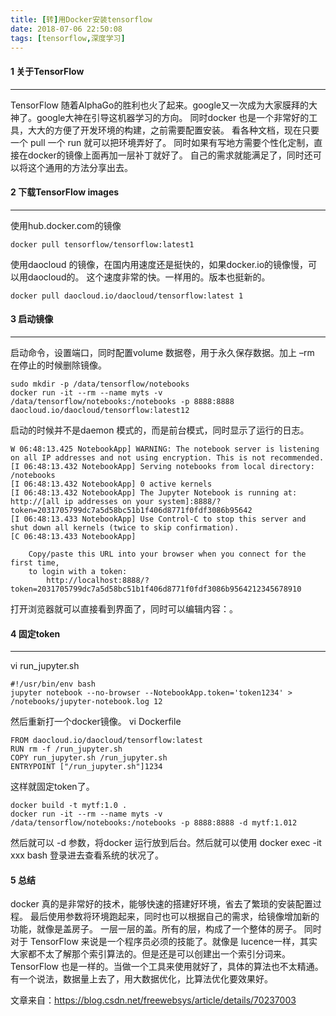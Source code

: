 ```yaml
---
title: [转]用Docker安装tensorflow
date: 2018-07-06 22:50:08
tags: [tensorflow,深度学习]
---
```


#### 1 关于TensorFlow

------

TensorFlow 随着AlphaGo的胜利也火了起来。google又一次成为大家膜拜的大神了。google大神在引导这机器学习的方向。 同时docker 也是一个非常好的工具，大大的方便了开发环境的构建，之前需要配置安装。 看各种文档，现在只要一个 pull 一个 run 就可以把环境弄好了。 同时如果有写地方需要个性化定制，直接在docker的镜像上面再加一层补丁就好了。 自己的需求就能满足了，同时还可以将这个通用的方法分享出去。

<!-- more--> 	

#### 2 下载TensorFlow images

------

使用hub.docker.com的镜像

```
docker pull tensorflow/tensorflow:latest1
```

使用daocloud 的镜像，在国内用速度还是挺快的，如果docker.io的镜像慢，可以用daocloud的。 
这个速度非常的快。一样用的。版本也挺新的。

```
docker pull daocloud.io/daocloud/tensorflow:latest 1
```

#### 3 启动镜像 

------

启动命令，设置端口，同时配置volume 数据卷，用于永久保存数据。加上 –rm 在停止的时候删除镜像。

```
sudo mkdir -p /data/tensorflow/notebooks
docker run -it --rm --name myts -v /data/tensorflow/notebooks:/notebooks -p 8888:8888 daocloud.io/daocloud/tensorflow:latest12
```

启动的时候并不是daemon 模式的，而是前台模式，同时显示了运行的日志。

```
W 06:48:13.425 NotebookApp] WARNING: The notebook server is listening on all IP addresses and not using encryption. This is not recommended.
[I 06:48:13.432 NotebookApp] Serving notebooks from local directory: /notebooks
[I 06:48:13.432 NotebookApp] 0 active kernels 
[I 06:48:13.432 NotebookApp] The Jupyter Notebook is running at: http://[all ip addresses on your system]:8888/?token=2031705799dc7a5d58bc51b1f406d8771f0fdf3086b95642
[I 06:48:13.433 NotebookApp] Use Control-C to stop this server and shut down all kernels (twice to skip confirmation).
[C 06:48:13.433 NotebookApp] 

    Copy/paste this URL into your browser when you connect for the first time,
    to login with a token:
        http://localhost:8888/?token=2031705799dc7a5d58bc51b1f406d8771f0fdf3086b9564212345678910
```

打开浏览器就可以直接看到界面了，同时可以编辑内容：。

#### 4 固定token

------

vi run_jupyter.sh

```
#!/usr/bin/env bash
jupyter notebook --no-browser --NotebookApp.token='token1234' > /notebooks/jupyter-notebook.log 12
```

然后重新打一个docker镜像。 
vi Dockerfile

```
FROM daocloud.io/daocloud/tensorflow:latest
RUN rm -f /run_jupyter.sh
COPY run_jupyter.sh /run_jupyter.sh
ENTRYPOINT ["/run_jupyter.sh"]1234
```

这样就固定token了。

```
docker build -t mytf:1.0 .
docker run -it --rm --name myts -v /data/tensorflow/notebooks:/notebooks -p 8888:8888 -d mytf:1.012
```

然后就可以 -d 参数，将docker 运行放到后台。然后就可以使用 docker exec -it xxx bash 登录进去查看系统的状况了。

#### 5 总结

docker 真的是非常好的技术，能够快速的搭建好环境，省去了繁琐的安装配置过程。 最后使用参数将环境跑起来，同时也可以根据自己的需求，给镜像增加新的功能，就像是盖房子。 一层一层的盖。所有的层，构成了一个整体的房子。 同时对于 TensorFlow 来说是一个程序员必须的技能了。就像是 lucence一样，其实大家都不太了解那个索引算法的。但是还是可以创建出一个索引分词来。 TensorFlow 也是一样的。当做一个工具来使用就好了，具体的算法也不太精通。 有一个说法，数据量上去了，用大数据优化，比算法优化要效果好。

文章来自：https://blog.csdn.net/freewebsys/article/details/70237003
